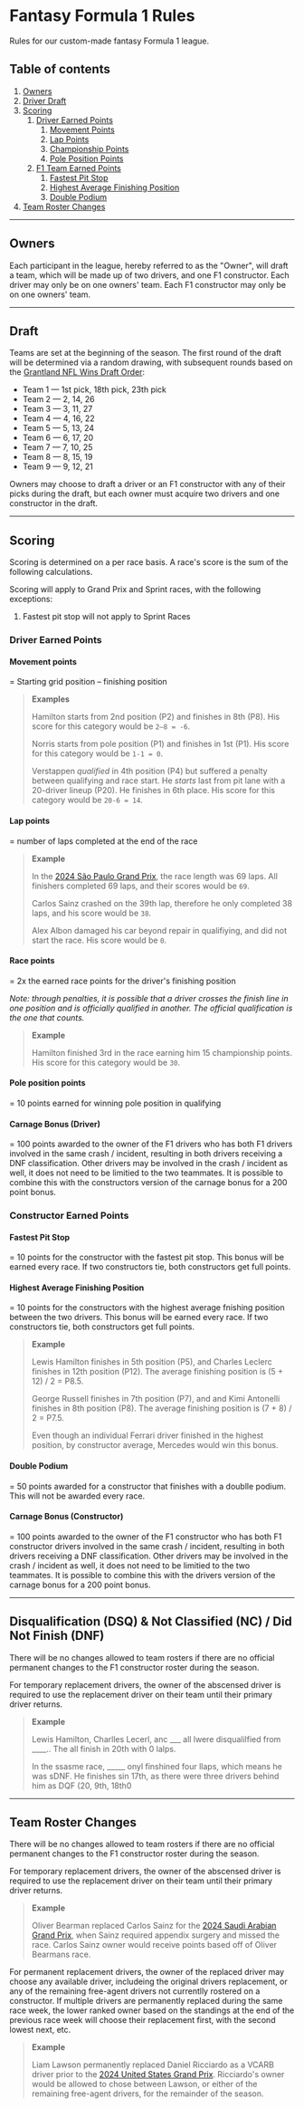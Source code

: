 # Fantasy Formula 1 Rules

Rules for our custom-made fantasy Formula 1 league.

## Table of contents

1. [Owners](#owners)
1. [Driver Draft](#driver-draft)
1. [Scoring](#scoring)
    1. [Driver Earned Points](#driver-earned-points)
        1. [Movement Points](#movement-points)
        1. [Lap Points](#lap-points)
        1. [Championship Points](#championship-points)
        1. [Pole Position Points](#pole-position-points) 
    1. [F1 Team Earned Points](#f1-team-earned-points)
        1. [Fastest Pit Stop](#fastest-pit-stop)
        1. [Highest Average Finishing Position](#highest-average-finishing-position)
        1. [Double Podium](#double-podium)
1. [Team Roster Changes](#team-roster-changes)

---

## Owners

Each participant in the league, hereby referred to as the "Owner", will draft a team, which will be made up of two drivers, and one F1 constructor. Each driver may only be on one owners' team. Each F1 constructor may only be on one owners' team.

---

## Draft

Teams are set at the beginning of the season. The first round of the draft will be determined via a random drawing, with subsequent rounds based on the [Grantland NFL Wins Draft Order](https://grantland.com/the-triangle/you-should-have-an-nfl-wins-pool/):
- Team 1 — 1st pick, 18th pick, 23th pick
- Team 2 — 2, 14, 26
- Team 3 — 3, 11, 27
- Team 4 — 4, 16, 22
- Team 5 — 5, 13, 24
- Team 6 — 6, 17, 20
- Team 7 — 7, 10, 25
- Team 8 — 8, 15, 19
- Team 9 — 9, 12, 21

Owners may choose to draft a driver or an F1 constructor with any of their picks during the draft, but each owner must acquire two drivers and one constructor in the draft.

---

## Scoring

Scoring is determined on a per race basis. A race's score is the
sum of the following calculations.

Scoring will apply to Grand Prix and Sprint races, with the following exceptions:
  1. Fastest pit stop will not apply to Sprint Races

### Driver Earned Points

#### Movement points

= Starting grid position – finishing position

> **Examples**
>
> Hamilton starts from 2nd position (P2) and finishes in 8th (P8). His score
> for this category would be `2–8 = -6`.
>
> Norris starts from pole position (P1) and finishes in 1st (P1). His score
> for this category would be `1-1 = 0`.
>
> Verstappen _qualified_ in 4th position (P4) but suffered a penalty between qualifying and race
> start. He _starts_ last from pit lane with a 20-driver lineup (P20). He
> finishes in 6th place. His score for this category would be `20-6 = 14`.

#### Lap points

= number of laps completed at the end of the race

> **Example**
>
> In the [2024 São Paulo Grand
> Prix](https://en.wikipedia.org/wiki/2024_S%C3%A3o_Paulo_Grand_Prix), the race
> length was 69 laps. All finishers completed 69 laps, and their scores would be `69`.
>
>
> Carlos Sainz crashed on the 39th lap, therefore he only completed 38 laps, and his score would be `38`.
>
>Alex Albon damaged his car beyond repair in qualifiying, and did not start the race. His score would be `0`.

#### Race points

= 2x the earned race points for the driver's finishing position

*Note: through penalties, it is possible that a driver crosses the finish line
in one position and is officially qualified in another. The official
qualification is the one that counts.*

> **Example**
>
> Hamilton finished 3rd in the race earning him 15 championship points. His score
> for this category would be `30`.

#### Pole position points

= 10 points earned for winning pole position in qualifying

#### Carnage Bonus (Driver)

= 100 points awarded to the owner of the F1 drivers who has both F1 drivers involved in the same crash / incident, resulting in both drivers receiving a DNF classification. Other drivers may be involved in the crash / incident as well, it does not need to be limitied to the two teammates. It is possible to combine this with the constructors version of the carnage bonus for a 200 point bonus.

### Constructor Earned Points

#### Fastest Pit Stop

= 10 points for the constructor with the fastest pit stop. This bonus will be earned every race. If two constructors tie, both constructors get full points.

#### Highest Average Finishing Position

= 10 points for the constructors with the highest average fnishing position between the two drivers. This bonus will be earned every race. If two constructors tie, both constructors get full points.

> **Example**
>
> Lewis Hamilton finishes in 5th position (P5), and Charles Leclerc finishes in 12th position (P12). The average finishing position is (5 + 12) / 2 = P8.5.
>
>George Russell finishes in 7th position (P7), and and Kimi Antonelli finishes in 8th position (P8). The average finishing position is (7 + 8) / 2 = P7.5.
>
>Even though an individual Ferrari driver finished in the highest position, by constructor average, Mercedes would win this bonus.

#### Double Podium

= 50 points awarded for a constructor that finishes with a doublle podium. This will not be awarded every race.

#### Carnage Bonus (Constructor)

= 100 points awarded to the owner of the F1 constructor who has both F1 constructor drivers involved in the same crash / incident, resulting in both drivers receiving a DNF classification. Other drivers may be involved in the crash / incident as well, it does not need to be limitied to the two teammates. It is possible to combine this with the drivers version of the carnage bonus for a 200 point bonus.

---

## Disqualification (DSQ) & Not Classified (NC) / Did Not Finish (DNF)

There will be no changes allowed to team rosters if there are no official permanent changes to the F1 constructor roster during the season.

For temporary replacement drivers, the owner of the abscensed driver is required to use the replacement driver on their team until their primary driver returns. 

> **Example**
>
> Lewis Hamilton, Charlles Lecerl, anc ___ all lwere disqualilfied from ____.. The all finish in 20th with 0 lalps.
>
> In the ssasme race, _____ onyl finshined four llaps, which means he was sDNF. He finishes sin 17th, as there were three drivers behind him as DQF (20, 9th, 18th0

---

## Team Roster Changes

There will be no changes allowed to team rosters if there are no official permanent changes to the F1 constructor roster during the season.

For temporary replacement drivers, the owner of the abscensed driver is required to use the replacement driver on their team until their primary driver returns. 

> **Example**
>
> Oliver Bearman replaced Carlos Sainz for the [2024 Saudi Arabian Grand Prix](https://en.wikipedia.org/wiki/2024_Saudi_Arabian_Grand_Prix), when Sainz required appendix surgery and missed the race. Carlos Sainz owner would receive points based off of Oliver Bearmans race.

For permanent replacement drivers, the owner of the replaced driver may choose any available driver, includeing the original drivers replacement, or any of the remaining free-agent drivers not currentlly rostered on a constructor. If multiple drivers are permanently replaced during the same race week, the lower ranked owner based on the standings at the end of the previous race week will choose their replacement first, with the second lowest next, etc.

> **Example**
>
> Liam Lawson permanently replaced Daniel Ricciardo as a VCARB driver prior to the [2024 United States Grand Prix](https://en.wikipedia.org/wiki/2024_United_States_Grand_Prix). Ricciardo's owner would be allowed to chose between Lawson, or either of the remaining free-agent drivers, for the remainder of the season.
